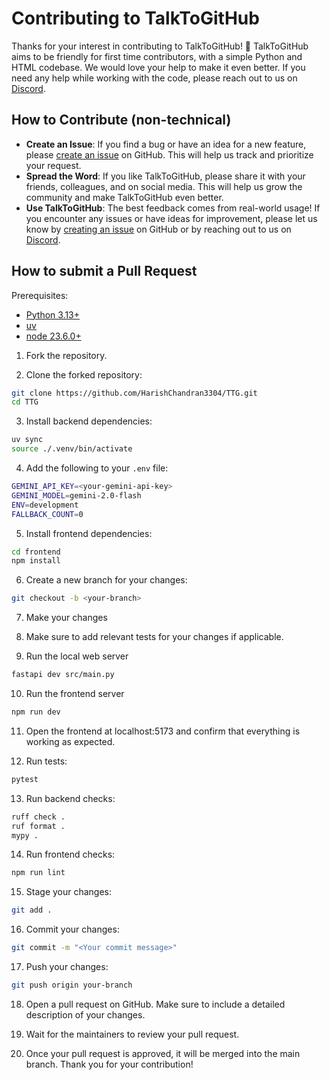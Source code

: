 # Contributing to TalkToGitHub

Thanks for your interest in contributing to TalkToGitHub! 🚀 TalkToGitHub aims to be friendly for first time contributors, with a simple Python and HTML codebase. We would love your help to make it even better. If you need any help while working with the code, please reach out to us on [Discord](https://discord.com/invite/JKtHeSn4S7).

## How to Contribute (non-technical)

- **Create an Issue**: If you find a bug or have an idea for a new feature, please [create an issue](https://github.com/HarishChandran3304/TTG/issues/new) on GitHub. This will help us track and prioritize your request.
- **Spread the Word**: If you like TalkToGitHub, please share it with your friends, colleagues, and on social media. This will help us grow the community and make TalkToGitHub even better.
- **Use TalkToGitHub**: The best feedback comes from real-world usage! If you encounter any issues or have ideas for improvement, please let us know by [creating an issue](https://github.com/HarishChandran3304/TTG/issues/new) on GitHub or by reaching out to us on [Discord](https://discord.com/invite/JKtHeSn4S7).

## How to submit a Pull Request

Prerequisites:
- [Python 3.13+](https://www.python.org/downloads/release/python-3130/)
- [uv](https://docs.astral.sh/uv/)
- [node 23.6.0+](https://nodejs.org/en/download)

1. Fork the repository.

2. Clone the forked repository:
  ```bash
  git clone https://github.com/HarishChandran3304/TTG.git
  cd TTG
  ```

3. Install backend dependencies:
  ```bash
  uv sync
  source ./.venv/bin/activate
  ```

4. Add the following to your `.env` file:
  ```bash
  GEMINI_API_KEY=<your-gemini-api-key>
  GEMINI_MODEL=gemini-2.0-flash
  ENV=development
  FALLBACK_COUNT=0
  ```

5. Install frontend dependencies:
  ```bash
  cd frontend
  npm install
  ```

6. Create a new branch for your changes:
  ```bash
  git checkout -b <your-branch>
  ```

7. Make your changes

8. Make sure to add relevant tests for your changes if applicable.

9. Run the local web server
  ```bash
  fastapi dev src/main.py
  ```

10. Run the frontend server
  ```bash
  npm run dev
  ```

11. Open the frontend at localhost:5173 and confirm that everything is working as expected.

12. Run tests:
  ```bash
  pytest
  ```

13. Run backend checks:
  ```bash
  ruff check .
  ruf format .
  mypy .
  ```

14. Run frontend checks:
  ```bash
  npm run lint
  ```

15. Stage your changes:
  ```bash
  git add .
  ```

16. Commit your changes:
  ```bash
  git commit -m "<Your commit message>"
  ```

17. Push your changes:
  ```bash
  git push origin your-branch
  ```

18. Open a pull request on GitHub. Make sure to include a detailed description of your changes.

19. Wait for the maintainers to review your pull request. 

20. Once your pull request is approved, it will be merged into the main branch. Thank you for your contribution!